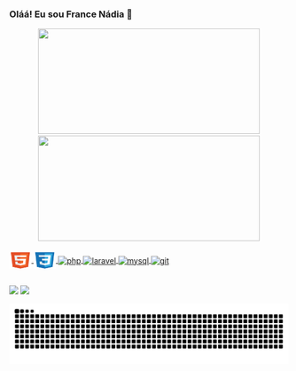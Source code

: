 ### Oláá! Eu sou France Nádia 👋

<!--
- 🔭 I’m currently working on ...
- 🌱 I’m currently learning ...
- 👯 I’m looking to collaborate on ...
- 🤔 I’m looking for help with ...
- 💬 Ask me about ...
- 📫 How to reach me: ...
- 😄 Pronouns: ...
- ⚡ Fun fact: ...
-->

<div align="center">
  <a href="https://github.com/FranceNadiaSM">
  <img height="190em" width="400em" src="https://github-readme-stats.vercel.app/api?username=FranceNadiaSM&show_icons=true&theme=dracula&include_all_commits=true&count_private=true"/>
  <img height="190em" width="400em" src="https://github-readme-stats.vercel.app/api/top-langs/?username=FranceNadiaSM&layout=compact&langs_count=7&theme=dracula"/>
</div>

 <div style="display: inline_block"><br>
   <img align="center" alt="HTML" height="30" width="40" src="https://raw.githubusercontent.com/devicons/devicon/master/icons/html5/html5-original.svg">
  <img align="center" alt="CSS" height="30" width="40" src="https://raw.githubusercontent.com/devicons/devicon/master/icons/css3/css3-original.svg">
  <img align="center" alt="php" height="40" width="50" src="https://cdn.jsdelivr.net/gh/devicons/devicon/icons/php/php-original.svg">
  <img align="center" alt="laravel" height="30" width="40" src="https://cdn.jsdelivr.net/gh/devicons/devicon/icons/laravel/laravel-plain-wordmark.svg">
  <img align="center" alt="mysql" height="50" width="60" src="https://cdn.jsdelivr.net/gh/devicons/devicon/icons/mysql/mysql-original-wordmark.svg">
  <img align="center" alt="git" height="40" width="50" src="https://cdn.jsdelivr.net/gh/devicons/devicon/icons/git/git-original-wordmark.svg">
  </div>
  
##

<div> 
  <a href="https://instagram.com/francee_nadia" target="_blank"><img src="https://img.shields.io/badge/-Instagram-%23E4405F?style=for-the-badge&logo=instagram&logoColor=white" target="_blank"></a>
  <a href="https://www.linkedin.com/in/france-nadia-sm" target="_blank"><img src="https://img.shields.io/badge/-LinkedIn-%230077B5?style=for-the-badge&logo=linkedin&logoColor=white" target="_blank"></a> 
 
![Snake animation](https://github.com/FranceNadiaSM/FranceNadiaSM/blob/output/github-contribution-grid-snake.svg)
 
</div>
